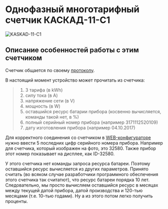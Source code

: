 # Однофазный многотарифный счетчик КАСКАД-11-C1

<img src="https://raw.githubusercontent.com/slacky1965/electricity_meter_ble/main/doc/electricity_meters/kaskad_11_c1/kaskad_11_c1.jpg" alt="KASKAD-11-C1">

## Описание особенностей работы с этим счетчиком

Счетчик общается по своему [протоколу](https://github.com/slacky1965/electricity_meter_ble/blob/main/doc/electricity_meters/kaskad_11_c1/2023.01.12-KASKAD_11.doc?raw=true).

В настоящий момент устройство может прочитать из счетчика:

> 1. 3 тарифа (в kWh)
> 2. силу тока (в A)
> 3. напряжение сети (в V)
> 4. мощность (в W)
> 5. оставшийся ресурс батарии прибора (косвенно вычисляется, команды такой нет, в %)
> 6. полный серийный номер прибора (например 3171112520109)
> 7. дату изготовления прибора (например 04.10.2017)

Для корректного соединения со счетчиком в [WEB-конфигураторе](https://slacky1965.github.io/ble_utils/ElectricityMeterConfig.html) нужно ввести 5 последних цифр серийного номера прибора. Например для счетчика, который изображен на фото, это 32580. Также прибор этот номер показывает на дисплее, как ID-32580.

У этого счетчика нет команды запроса ресурса батареи. Поэтому оставшийся ресурс вычисляется из других параметров. Принято считать (во всяком случае разработчики программного обеспечения этого счетчика так считатют), что ресурс батареи порядка 10 лет. Следовательно, мы просто вычисляем оставшийся ресурс в месяцах между текущей датой прибора, датой производства и 120-тью месяцами (т.е. 10-тью годами). Ну а из этого потом легко получить проценты.

